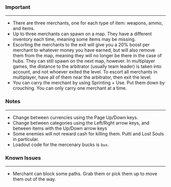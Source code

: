 ### Important
---
- There are three merchants, one for each type of item: weapons, ammo, and items.
- Up to three merchants can spawn on a map. They have a different inventory each time, meaning some items may be missing.
- Escorting the merchants to the exit will give you a 20% boost per merchant to whatever money you have earned, but will also remove them from the map, meaning they will no longer be there in the case of hubs. They can still spawn on the next map, however. In multiplayer games, the distance to the arbitrator (usually team leader) is taken into account, and not whoever exited the level. To escort all merchants in multiplayer, have all of them near the arbitrator, then exit the level.
- You can carry the merchant by using Sprinting + Use. Put them down by crouching. You can only carry one merchant at a time.

### Notes
---
- Change between currencies using the Page Up/Down keys.
- Change between categories using the Left/Right arrow keys, and between items with the Up/Down arrow keys
- Some enemies will not reward cash for killing them. Putti and Lost Souls in particular.
- Loadout code for the mercenary bucks is `bux`.

### Known Issues
---
- Merchant can block some paths. Grab them or pick them up to move them out of the way.
